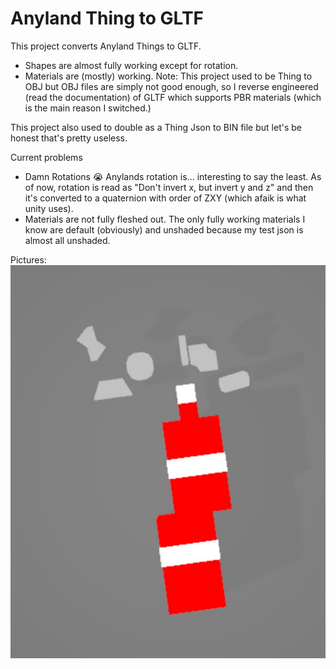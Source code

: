 # Anyland Thing to GLTF

This project converts Anyland Things to GLTF. 
- Shapes are almost fully working except for rotation.
- Materials are (mostly) working. 
Note: This project used to be Thing to OBJ but OBJ files are simply not good enough, so I reverse engineered (read the documentation) of GLTF which supports PBR materials (which is the main reason I switched.)

This project also used to double as a Thing Json to BIN file but let's be honest that's pretty useless.

Current problems
- Damn Rotations :sob: Anylands rotation is... interesting to say the least. As of now, rotation is read as "Don't invert x, but invert y and z" and then it's converted to a quaternion with order of ZXY (which afaik is what unity uses). 
- Materials are not fully fleshed out. The only fully working materials I know are default (obviously) and unshaded because my test json is almost all unshaded. 

Pictures: 
![Example Model](gh/example_model_al.jpg)